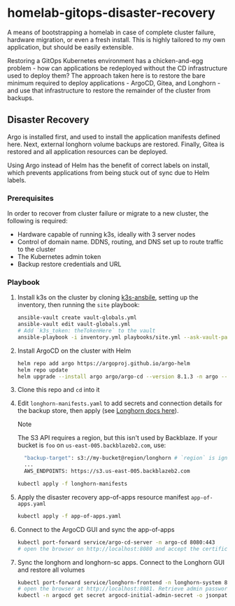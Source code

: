 # homelab-gitops-disaster-recovery
A means of bootstrapping a homelab in case of complete cluster failure, hardware migration, or even a fresh install. This is highly tailored to my own application, but should be easily extensible. 

Restoring a GitOps Kubernetes environment has a chicken-and-egg problem - how can applications be redeployed without the CD infrastructure used to deploy them? The approach taken here is to restore the bare minimum required to deploy applications - ArgoCD, Gitea, and Longhorn - and use that infrastructure to restore the remainder of the cluster from backups. 

## Disaster Recovery 

Argo is installed first, and used to install the application manifests defined here. Next, external longhorn volume backups are restored. Finally, Gitea is restored and all application resources can be deployed.

Using Argo instead of Helm has the benefit of correct labels on install, which prevents applications from being stuck out of sync due to Helm labels. 

### Prerequisites 

In order to recover from cluster failure or migrate to a new cluster, the following is required:

* Hardware capable of running k3s, ideally with 3 server nodes
* Control of domain name. DDNS, routing, and DNS set up to route traffic to the cluster
* The Kubernetes admin token
* Backup restore credentials and URL

### Playbook

1. Install k3s on the cluster by cloning [k3s-ansbile](https://github.com/k3s-io/k3s-ansible), setting up the inventory, then running the `site` playbook:
    ```sh
    ansible-vault create vault-globals.yml
    ansible-vault edit vault-globals.yml 
    # Add `k3s_token: theTokenHere` to the vault
    ansible-playbook -i inventory.yml playbooks/site.yml --ask-vault-pass -e @vault-globals.yml
    ```
1. Install ArgoCD on the cluster with Helm
    ```sh
    helm repo add argo https://argoproj.github.io/argo-helm
    helm repo update
    helm upgrade --install argo argo/argo-cd --version 8.1.3 -n argo --create-namespace
    ```
1. Clone this repo and `cd` into it
1. Edit `longhorn-manifests.yaml` to add secrets and connection details for the backup store, then apply  (see [Longhorn docs here](https://longhorn.io/docs/1.9.0/snapshots-and-backups/backup-and-restore/set-backup-target/#set-the-default-backup-target-using-a-manifest-yaml-file)). 

    > [!NOTE]  
    > The S3 API requires a region, but this isn't used by Backblaze. If your bucket is `foo` on `us-east-005.backblazeb2.com`, use:
    >   ```sh
    >     "backup-target": s3://my-bucket@region/longhorn # `region` is ignored!
    >     ...
    >     AWS_ENDPOINTS: https://s3.us-east-005.backblazeb2.com
    
    ```sh
    kubectl apply -f longhorn-manifests
    ```
1. Apply the disaster recovery app-of-apps resource manifest `app-of-apps.yaml`
    ```sh
    kubectl apply -f app-of-apps.yaml
    ```
1. Connect to the ArgoCD GUI and sync the app-of-apps
    ```sh
    kubectl port-forward service/argo-cd-server -n argo-cd 8080:443
    # open the browser on http://localhost:8080 and accept the certificate
    ```
1. Sync the longhorn and longhorn-sc apps. Connect to the Longhorn GUI and restore all volumes
    ```sh
    kubectl port-forward service/longhorn-frontend -n longhorn-system 8081:80
    # open the browser at http://localhost:8081. Retrieve admin password with:
    kubectl -n argocd get secret argocd-initial-admin-secret -o jsonpath="{.data.password}" | base64 -d
    ```

